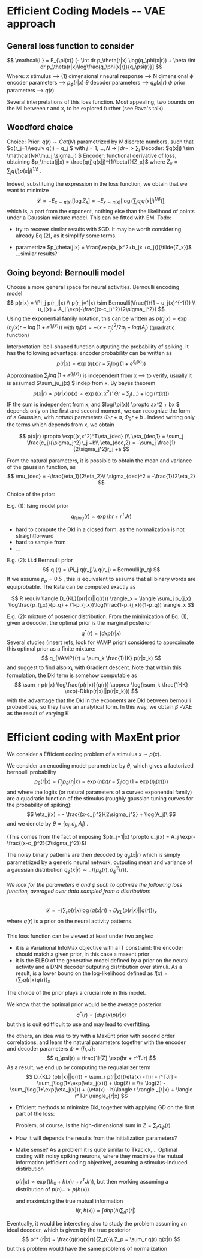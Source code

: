 # Efficient Coding Models -- VAE approach

## General loss function to consider

$$
\mathcal{L} = E_{\pi(x)} [- \int dr p_\theta(r|x) \log(q_\phi(x|r)) + \beta \int dr p_\theta(r|x)\log\frac{q_\phi(x|r)}{q_\psi(r)}]
$$
Where: $x$ stimulus --> (1) dimensional
$r$ neural response --> N dimensional
$\phi$ encoder parameters --> $p_\phi(r|x)$
$\theta$ decoder parameters --> $q_\theta(x|r)$
$\psi$ prior parameters --> $q(r)$ 

Several interpretations of this loss function. Most appealing, two bounds on the MI between r and x, to be explored further (see Rava's talk).

## Woodford choice

Choice:
Prior:  $q(r) \sim Cat(N)$ parametrized by $N$ discrete numbers, such that $q(r_j=1)\equiv q(j) = q_j $ with $j=1,...,N$  -> $\int dr -> \sum_j$
Decoder: $q(x|j) \sim \mathcal{N}(\mu_j,\sigma_j) $ 
Encoder: functional derivative of loss, obtaining $p_\theta(j|x) = \frac{q(j)q(x|j)^{1/\beta}}{Z_x}$ where $Z_x = \sum_j q(j)p(x|j)^{1/\beta}$  .

Indeed, substituing the expression in the loss function, we obtain that we want to minimize
$$
\mathcal{L} = -E_{x\sim \pi(x)}[\log Z_x] = -E_{x\sim \pi(x)}[\log (\sum_j q_jq(x|j)^{1/\beta})],
$$
which is, a part from the exponent, nothing else than the likelihood of points under a Gaussian mixture model. This can be fitted with EM.
Todo: 

* try to recover similar results with SGD. It may be worth considering already Eq.(2), as it simplify some terms.

* parametrize $p_\theta(j|x) = \frac{\exp(a_jx^2+b_jx +c_j)}{\tilde{Z_x}}$ ...similar results?

## Going beyond: Bernoulli model

Choose a more general space for neural activities.
Bernoulli encoding model
$$
p(r|x) = \Pi_j p(r_j|x) \\
p(r_j=1|x) \sim Bernoulli(\frac{1}{1 + u_j(x)^{-1}}) \\
u_j(x) = A_j \exp(-\frac{(x-c_j)^2}{2\sigma_j^2})
$$
Using the exponential family notation, this can be written as $p(r_j|x) = \exp\left(\eta_j(x)r - \log(1+e^{\eta_j(x)})\right)$ with $\eta_j(x) = -(x-c_j)^2/2\sigma_j - log(A_j)$ (quadratic function)

Interpretation: bell-shaped function outputing the probability of spiking. It has the following advantage: encoder probability can be written as
$$
p(r|x) =\exp(\eta(x)r - \sum_j\log(1+e^{\eta_j(x)}) )
$$
Approximation $\sum_j \log(1 + e^{\eta_j(x)})$ is independent from x --> to verify, usually it is assumed $\sum_ju_j(x) $ indep from x.
By bayes theorem
$$
p(x|r) \propto p(r|x)p(x) \propto \exp((x,x^2)^T\Theta r - \sum_j(...) + \log(\pi(x)))
$$
IF the sum is independent from x, and $log(\pi(x)) \propto ax^2 + bx $  depends only on the first and second moment, we can recognize the form of a Gaussian, with *natural* parameters $\Phi_1r + a, \Phi_2r + b$ . Indeed writing only the terms which depends from x, we obtain


$$
p(x|r) \propto \exp((x,x^2)^T\eta_{dec} )\\
\eta_{dec,1} = \sum_j \frac{c_j}{\sigma_j^2}r_j +b\\
\eta_{dec,2} = -\sum_j \frac{1}{2\sigma_j^2}r_j +a
$$

 From the natural parameters, it is possible to obtain the mean and variance of the gaussian function, as
$$
\mu_{dec} = -\frac{\eta_1}{2\eta_2}\\
\sigma_{dec}^2 = -\frac{1}{2\eta_2}
$$


Choice of the prior:

E.g. (1): Ising model prior
$$
q_{Ising}(r)  \propto \exp(hr + r^TJr)
$$

* hard to compute the Dkl in a closed form, as the normalization is not straightforward
* hard to sample from
* ...

E.g. (2): i.i.d Bernoulli prior
$$
q (r)	 = \Pi_j q(r_j)\\
q(r_j) = Bernoulli(p_q)
$$
If we assume $p_p=0.5$ , this is equivalent to assume that all binary words are equiprobable. The Rate can be computed exactly as


$$
R \equiv \langle D_{KL}(p(r|x)||q(r))) \rangle_x = \langle \sum_j p_{j,x} \log\frac{p_{j,x}}{p_q} + (1-p_{j,x})\log(\frac{1-p_{j,x}}{1-p_q}) 	\rangle_x
$$


E.g. (2): mixture of posterior distribution.  From the minimization of Eq. (1), given a decoder, the optimal prior is the marginal posterior
$$
q^*(r) = \int dx p(r|x)
$$
Several studies (insert refs, look for VAMP prior) considered to approximate this optimal prior as a finite mixture:
$$
q_{VAMP}(r) = \sum_k \frac{1}{K} p(r|x_k)
$$
and suggest to find also $x_k$ with Gradient descent. Note that within this formulation, the Dkl term is somehow computable as 
$$
\sum_r p(r|x) \log\frac{p(r|x)}{q(r)} \approx \log(\sum_k \frac{1}{K} \exp(-Dkl(p(r|x)||p(r|x_k)))
$$
with the advantage that the Dkl in the exponents are Dkl between bernoulli probabilities, so they have an analytical form.  In this way, we obtain $\beta$ -VAE as the result of varying K		





# Efficient coding with MaxEnt prior

We consider a Efficient coding problem of a stimulus $x\sim p(x)$.

We consider an encoding model parametrize by $\theta$, which gives a factorized bernoulli probability
$$
p_\theta(r|x) = \Pi_jp_\theta(r_j|x) = \exp(\eta(x)r - \sum_j \log(1+\exp(\eta_j(x))))
$$
and where the logits (or natural parameters of a curved exponential family) are a quadratic function of the stimulus (roughly gaussian tuning curves for the probability of spiking):
$$
\eta_j(x) = - \frac{(x-c_j)^2}{2\sigma_j^2} + \log(A_j)\
$$
and we denote by $\theta = \{c_j,\sigma_j,A_j\}$ .

(This comes from the fact of imposing $p(r_j=1|x) \propto u_j(x) = A_j \exp(-\frac{(x-c_j)^2}{2\sigma_j^2})$)

The noisy binary patterns are then decoded by $q_\phi(x|r)$ which is simply parametrized by a generic neural network, outputing mean and variance of a gaussian distribution $q_\phi(x|r) \sim \mathcal{N}(\mu_\phi(r),\sigma_\phi^2(r))$. 

###### We look for the parameters $\theta$ and $\phi$  such to optimize the following loss function, averaged over data sampled from a distribution:

$$
\mathcal{L} = - \langle \sum_r p(r|x)\log(q(x|r)) + D_{KL}(p(r|x)||q(r))\rangle_x
$$
where $q(r)$ is a prior on the neural activity patterns.

##### 

This loss function can be viewed at least under two angles:

* it is a Variational InfoMax objective with a IT constraint: the encoder should match a given prior, in this case a maxent prior
* it is the ELBO of the generative model defined by a prior on the neural activity and a DNN decoder outputing distribution over stimuli. As a result, is a lower bound on the log-likelihood defined as $l(x) = \langle \sum_r q(r|x)q(r)\rangle_x$

The choice of the prior plays a crucial role in this model. 

We know that the optimal prior would be the average posterior
$$
q^*(r) = \int dx p(x) p(r|x)
$$
but this is quit edifficult to use and may lead to overfitting.

the others, an idea was to try with a MaxEnt prior with second order correlations, and learn the natural parameters together with the encoder and decoder parameters $\psi = \{h,J\}$:
$$
q_\psi(r) = \frac{1}{Z} \exp(hr + r^TJr)
$$
As a result, we end up by computing the regualarizer term
$$
D_{KL} (p(r|x)||q(r)) = \sum_r p(r|x)[(\eta(x) - h)r - r^TJr] - \sum_j\log(1+\exp(\eta_j(x))) + \log(Z) =
\\= \log(Z) - \sum_j\log(1+\exp(\eta_j(x))) + (\eta(x) - h)\langle r \rangle _{r|x} + \langle r^TJr \rangle_{r|x}
$$

* Efficient methods to minimize Dkl, together with applying GD on the first part of the loss:

  Problem, of course, is the high-dimensional sum in $Z = \sum_r q_\psi (r)$.

* How it will depends the results from the initialization parameters?

* Make sense? As a problem it is quite similar to Tkacick,... Optimal coding with noisy spiking neurons, where they maximize the mutual information (efficient coding objective), assuming a stimulus-induced distirbution 

  $p(r|x) \propto \exp((h_0 + h(x)r + r^TJ r))$, but then working assuming a distribution of $p(h) -> p(h(x))$ 

  and maximizing the true mutual information
  $$
  I(r,h(x)) = \int dh p(h) \sum_r p(r|)
  $$
  

Eventually, it would be interesting also to study the problem assuming an ideal decoder, which is given by the true posterior 
$$
p^* (r|x) = \frac{q(r)q(x|r)}{Z_p}\\
Z_p = \sum_r q(r) q(x|r)
$$
but this problem would have the same problems of normalization
